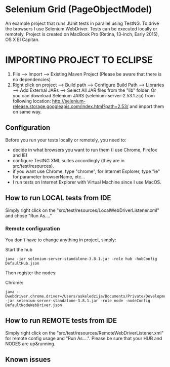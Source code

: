 # Selenium Grid (PageObjectModel)

An example project that runs JUnit tests in parallel using TestNG.
To drive the browsers I use Selenium WebDriver.
Tests can be executed locally or remotely.
Project is created on MacBook Pro (Retina, 13-inch, Early 2015), OS X El Capitan.

# IMPORTING PROJECT TO ECLIPSE
1. File --> Import --> Existing Maven Project (Please be aware that there is no dependencies)
2. Right click on project --> Build path --> Configure Build Path --> Libraries --> Add External JARs --> Select All JAR files from the "lib" folder. Or you can download Selenium JARS (selenium-server-2.53.1.zip) from following location: http://selenium-release.storage.googleapis.com/index.html?path=2.53/ and import them on same way.

## Configuration
Before you run your tests locally or remotely, you need to:

* decide in what browsers you want to run them (I use Chrome, Firefox and IE) 
* configure TestNG XML suites accordingly (they are in src/test/resources).
* if you want use Chrome, type "chrome", for Internet Explorer, type "ie" for parameter browserName, etc...
* I run tests on Internet Explorer with Virtual Machine since I use MacOS.


## How to run LOCAL tests from IDE
Simply right click on the "src/test/resources/LocalWebDriverListener.xml" and chose "Run As...."

### Remote configuration
You don't have to change anything in project, simply:

Start the hub

    java -jar selenium-server-standalone-3.8.1.jar -role hub -hubConfig DefaultHub.json

Then register the nodes:

Chrome:

    java -Dwebdriver.chrome.driver=/Users/askeledzija/Documents/Private/Development/selenium/driver/chromedriver -jar selenium-server-standalone-3.8.1.jar -role node -nodeConfig DefaultNodeWebDriver.json

## How to run REMOTE tests from IDE
Simply right click on the "src/test/resources/RemoteWebDriverListener.xml" for remote config usage and "Run As....".
Please be sure that your HUB and NODES are up&running.


## Known issues
